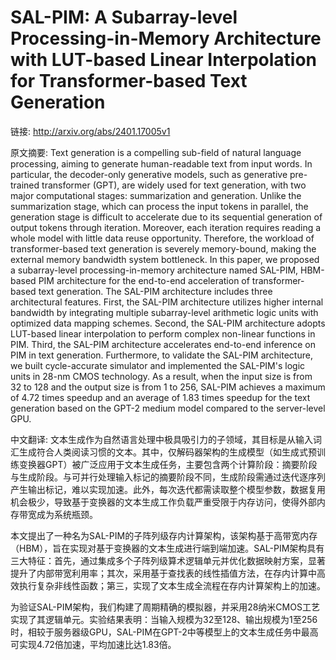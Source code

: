 # SAL-PIM: A Subarray-level Processing-in-Memory Architecture with LUT-based Linear Interpolation for Transformer-based Text Generation

链接: http://arxiv.org/abs/2401.17005v1

原文摘要:
Text generation is a compelling sub-field of natural language processing,
aiming to generate human-readable text from input words. In particular, the
decoder-only generative models, such as generative pre-trained transformer
(GPT), are widely used for text generation, with two major computational
stages: summarization and generation. Unlike the summarization stage, which can
process the input tokens in parallel, the generation stage is difficult to
accelerate due to its sequential generation of output tokens through iteration.
Moreover, each iteration requires reading a whole model with little data reuse
opportunity. Therefore, the workload of transformer-based text generation is
severely memory-bound, making the external memory bandwidth system bottleneck.
In this paper, we proposed a subarray-level processing-in-memory architecture
named SAL-PIM, HBM-based PIM architecture for the end-to-end acceleration of
transformer-based text generation. The SAL-PIM architecture includes three
architectural features. First, the SAL-PIM architecture utilizes higher
internal bandwidth by integrating multiple subarray-level arithmetic logic
units with optimized data mapping schemes. Second, the SAL-PIM architecture
adopts LUT-based linear interpolation to perform complex non-linear functions
in PIM. Third, the SAL-PIM architecture accelerates end-to-end inference on PIM
in text generation. Furthermore, to validate the SAL-PIM architecture, we built
cycle-accurate simulator and implemented the SAL-PIM's logic units in 28-nm
CMOS technology. As a result, when the input size is from 32 to 128 and the
output size is from 1 to 256, SAL-PIM achieves a maximum of 4.72 times speedup
and an average of 1.83 times speedup for the text generation based on the GPT-2
medium model compared to the server-level GPU.

中文翻译:
文本生成作为自然语言处理中极具吸引力的子领域，其目标是从输入词汇生成符合人类阅读习惯的文本。其中，仅解码器架构的生成模型（如生成式预训练变换器GPT）被广泛应用于文本生成任务，主要包含两个计算阶段：摘要阶段与生成阶段。与可并行处理输入标记的摘要阶段不同，生成阶段需通过迭代逐序列产生输出标记，难以实现加速。此外，每次迭代都需读取整个模型参数，数据复用机会极少，导致基于变换器的文本生成工作负载严重受限于内存访问，使得外部内存带宽成为系统瓶颈。

本文提出了一种名为SAL-PIM的子阵列级存内计算架构，该架构基于高带宽内存（HBM），旨在实现对基于变换器的文本生成进行端到端加速。SAL-PIM架构具有三大特征：首先，通过集成多个子阵列级算术逻辑单元并优化数据映射方案，显著提升了内部带宽利用率；其次，采用基于查找表的线性插值方法，在存内计算中高效执行复杂非线性函数；第三，实现了文本生成全流程在存内计算架构上的加速。

为验证SAL-PIM架构，我们构建了周期精确的模拟器，并采用28纳米CMOS工艺实现了其逻辑单元。实验结果表明：当输入规模为32至128、输出规模为1至256时，相较于服务器级GPU，SAL-PIM在GPT-2中等模型上的文本生成任务中最高可实现4.72倍加速，平均加速比达1.83倍。

